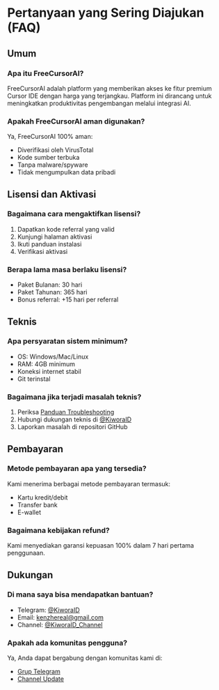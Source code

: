 # Pertanyaan yang Sering Diajukan (FAQ)

## Umum
### Apa itu FreeCursorAI?
FreeCursorAI adalah platform yang memberikan akses ke fitur premium Cursor IDE dengan harga yang terjangkau. Platform ini dirancang untuk meningkatkan produktivitas pengembangan melalui integrasi AI.

### Apakah FreeCursorAI aman digunakan?
Ya, FreeCursorAI 100% aman:
- Diverifikasi oleh VirusTotal
- Kode sumber terbuka
- Tanpa malware/spyware
- Tidak mengumpulkan data pribadi

## Lisensi dan Aktivasi
### Bagaimana cara mengaktifkan lisensi?
1. Dapatkan kode referral yang valid
2. Kunjungi halaman aktivasi
3. Ikuti panduan instalasi
4. Verifikasi aktivasi

### Berapa lama masa berlaku lisensi?
- Paket Bulanan: 30 hari
- Paket Tahunan: 365 hari
- Bonus referral: +15 hari per referral

## Teknis
### Apa persyaratan sistem minimum?
- OS: Windows/Mac/Linux
- RAM: 4GB minimum
- Koneksi internet stabil
- Git terinstal

### Bagaimana jika terjadi masalah teknis?
1. Periksa [Panduan Troubleshooting](troubleshooting.md)
2. Hubungi dukungan teknis di [@KiworaID](https://t.me/KiworaID)
3. Laporkan masalah di repositori GitHub

## Pembayaran
### Metode pembayaran apa yang tersedia?
Kami menerima berbagai metode pembayaran termasuk:
- Kartu kredit/debit
- Transfer bank
- E-wallet

### Bagaimana kebijakan refund?
Kami menyediakan garansi kepuasan 100% dalam 7 hari pertama penggunaan.

## Dukungan
### Di mana saya bisa mendapatkan bantuan?
- Telegram: [@KiworaID](https://t.me/KiworaID)
- Email: kenzhereal@gmail.com
- Channel: [@KiworaID_Channel](https://t.me/KiworaID_Channel)

### Apakah ada komunitas pengguna?
Ya, Anda dapat bergabung dengan komunitas kami di:
- [Grup Telegram](https://t.me/KiworaID)
- [Channel Update](https://t.me/KiworaID_Channel) 